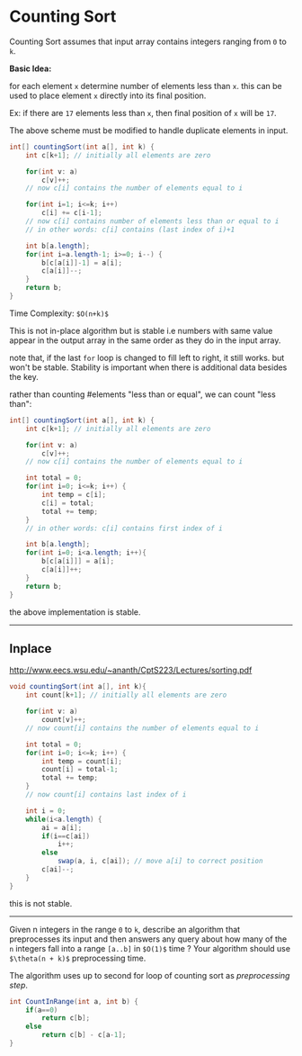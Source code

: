 # Counting Sort

Counting Sort assumes that input array contains integers ranging from `0` to `k`.

**Basic Idea:**

for each element `x` determine number of elements less than `x`.
this can be used to place element `x` directly into its final position.

Ex: if there are `17` elements less than `x`, then final position of `x` will be `17`.

The above scheme must be modified to handle duplicate elements in input.

```java
int[] countingSort(int a[], int k) {
    int c[k+1]; // initially all elements are zero

    for(int v: a)
        c[v]++;
    // now c[i] contains the number of elements equal to i

    for(int i=1; i<=k; i++)
        c[i] += c[i-1];
    // now c[i] contains number of elements less than or equal to i
    // in other words: c[i] contains (last index of i)+1

    int b[a.length];
    for(int i=a.length-1; i>=0; i--) {
        b[c[a[i]]-1] = a[i];
        c[a[i]]--;
    }
    return b;
}
```

Time Complexity: `$O(n+k)$`

This is not in-place algorithm but is stable i.e numbers with same value appear
in the output array in the same order as they do in the input array.

note that, if the last `for` loop is changed to fill left to right, it still works.
but won't be stable. Stability is important when there is additional data besides the key.

rather than counting #elements "less than or equal", we can count "less than":

```java
int[] countingSort(int a[], int k) {
    int c[k+1]; // initially all elements are zero

    for(int v: a)
        c[v]++;
    // now c[i] contains the number of elements equal to i

    int total = 0;
    for(int i=0; i<=k; i++) {
        int temp = c[i];
        c[i] = total;
        total += temp;
    }
    // in other words: c[i] contains first index of i

    int b[a.length];
    for(int i=0; i<a.length; i++){
        b[c[a[i]]] = a[i];
        c[a[i]]++;
    }
    return b;
}
```

the above implementation is stable.

---

## Inplace

<http://www.eecs.wsu.edu/~ananth/CptS223/Lectures/sorting.pdf>

```java
void countingSort(int a[], int k){
    int count[k+1]; // initially all elements are zero

    for(int v: a)
        count[v]++;
    // now count[i] contains the number of elements equal to i

    int total = 0;
    for(int i=0; i<=k; i++) {
        int temp = count[i];
        count[i] = total-1;
        total += temp;
    }
    // now count[i] contains last index of i

    int i = 0;
    while(i<a.length) {
        ai = a[i];
        if(i==c[ai])
            i++;
        else 
            swap(a, i, c[ai]); // move a[i] to correct position
        c[ai]--;
    }
}
```

this is not stable.

---

Given n integers in the range `0` to `k`, describe an algorithm that preprocesses its input
and then answers any query about how many of the `n` integers fall into a range `[a..b]` in `$O(1)$` time ?
Your algorithm should use `$\theta(n + k)$` preprocessing time.

The algorithm uses up to second for loop of counting sort as *preprocessing step*.

```java
int CountInRange(int a, int b) {
    if(a==0)
        return c[b];
    else
        return c[b] - c[a-1];
}
```
